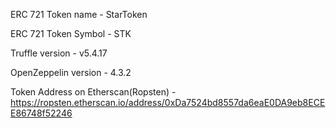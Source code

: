 ERC 721 Token name - StarToken

ERC 721 Token Symbol - STK

Truffle version - v5.4.17

OpenZeppelin version - 4.3.2

Token Address on Etherscan(Ropsten) - https://ropsten.etherscan.io/address/0xDa7524bd8557da6eaE0DA9eb8ECEE86748f52246

